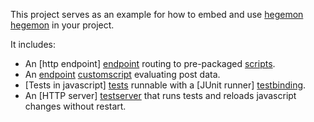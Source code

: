 This project serves as an example for how to embed and use [hegemon] [hegemon] in your project.

It includes:

* An [http endpoint] [endpoint] routing to pre-packaged [scripts][scripts].
* An [endpoint] [customscript] evaluating post data.
* [Tests in javascript] [tests] runnable with a [JUnit runner] [testbinding].
* An [HTTP server] [testserver] that runs tests and reloads javascript changes without
  restart.


[hegemon]: http://github.com/Cue/hegemon
[endpoint]: https://github.com/Cue/hegemon-example/blob/master/src/main/java/com/cueup/hegemon/example/ScriptResource.java
[customscript]: https://github.com/Cue/hegemon-example/blob/master/src/main/java/com/cueup/hegemon/example/CustomScriptResource.java
[scripts]: https://github.com/Cue/hegemon-example/tree/master/src/main/resources/javascript/script
[tests]: https://github.com/Cue/hegemon-example/blob/master/src/test/resources/javascript
[testbinding]: https://github.com/Cue/hegemon-example/blob/master/src/test/java/com/cueup/hegemon/example/ExampleTest.java
[testserver]: https://github.com/Cue/hegemon-example/blob/master/src/test/java/com/cueup/hegemon/example/ExampleJsTestServer.java
